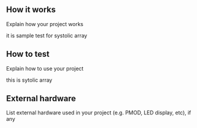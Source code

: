 <!---

This file is used to generate your project datasheet. Please fill in the information below and delete any unused
sections.

You can also include images in this folder and reference them in the markdown. Each image must be less than
512 kb in size, and the combined size of all images must be less than 1 MB.
-->

## How it works

Explain how your project works

it is sample test for systolic array

## How to test

Explain how to use your project

this is sytolic array

## External hardware

List external hardware used in your project (e.g. PMOD, LED display, etc), if any
